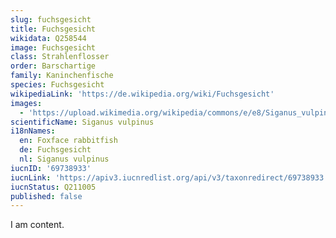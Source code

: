 ```yaml
---
slug: fuchsgesicht
title: Fuchsgesicht
wikidata: Q258544
image: Fuchsgesicht
class: Strahlenflosser
order: Barschartige
family: Kaninchenfische
species: Fuchsgesicht
wikipediaLink: 'https://de.wikipedia.org/wiki/Fuchsgesicht'
images:
  - 'https://upload.wikimedia.org/wikipedia/commons/e/e8/Siganus_vulpinus_2.jpg'
scientificName: Siganus vulpinus
i18nNames:
  en: Foxface rabbitfish
  de: Fuchsgesicht
  nl: Siganus vulpinus
iucnID: '69738933'
iucnLink: 'https://apiv3.iucnredlist.org/api/v3/taxonredirect/69738933'
iucnStatus: Q211005
published: false
---
```


I am content.
